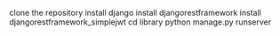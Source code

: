 clone the repository
install django
install djangorestframework
install djangorestframework_simplejwt
cd library
python manage.py runserver
 


